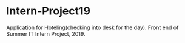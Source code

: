 # Intern-Project19
Application for Hoteling(checking into desk for the day). Front end of Summer IT Intern Project, 2019. 

